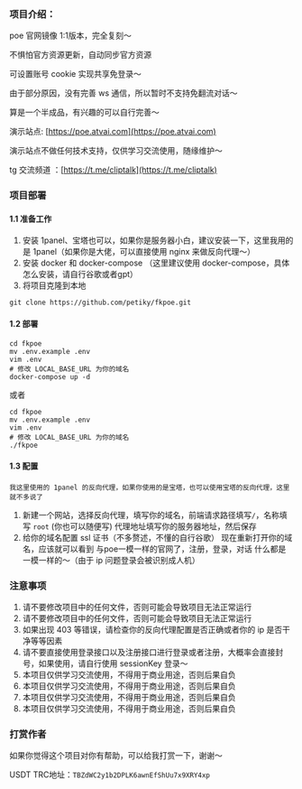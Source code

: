 ### 项目介绍：
poe 官网镜像 1:1版本，完全复刻～

不惧怕官方资源更新，自动同步官方资源

可设置账号 cookie 实现共享免登录～

由于部分原因，没有完善 ws 通信，所以暂时不支持免翻流对话～

算是一个半成品，有兴趣的可以自行完善～

演示站点: [https://poe.atvai.com](https://poe.atvai.com)

演示站点不做任何技术支持，仅供学习交流使用，随缘维护～

tg 交流频道 ：[https://t.me/cliptalk](https://t.me/cliptalk)

### 项目部署
#### 1.1 准备工作
1. 安装 1panel、宝塔也可以，如果你是服务器小白，建议安装一下，这里我用的是 1panel（如果你是大佬，可以直接使用 nginx 来做反向代理～）
2. 安装 docker 和 docker-compose （这里建议使用 docker-compose，具体怎么安装，请自行谷歌或者gpt）
3. 将项目克隆到本地
```shell
git clone https://github.com/petiky/fkpoe.git
```
#### 1.2 部署
```shell
cd fkpoe
mv .env.example .env
vim .env
# 修改 LOCAL_BASE_URL 为你的域名
docker-compose up -d
```
或者
```shell
cd fkpoe
mv .env.example .env
vim .env
# 修改 LOCAL_BASE_URL 为你的域名
./fkpoe
```
#### 1.3 配置
`我这里使用的 1panel 的反向代理，如果你使用的是宝塔，也可以使用宝塔的反向代理，这里就不多说了`
1. 新建一个网站，选择反向代理，填写你的域名，前端请求路径填写`/`，名称填写 `root` (你也可以随便写) 代理地址填写你的服务器地址，然后保存
2. 给你的域名配置 ssl 证书（不多赘述，不懂的自行谷歌）
现在重新打开你的域名，应该就可以看到 与poe一模一样的官网了，注册，登录，对话 什么都是一模一样的～（由于 ip 问题登录会被识别成人机）

### 注意事项
1. 请不要修改项目中的任何文件，否则可能会导致项目无法正常运行
2. 请不要修改项目中的任何文件，否则可能会导致项目无法正常运行
3. 如果出现 403 等错误，请检查你的反向代理配置是否正确或者你的 ip 是否干净等等因素
4. 请不要直接使用登录接口以及注册接口进行登录或者注册，大概率会直接封号，如果使用，请自行使用 sessionKey 登录～
5. 本项目仅供学习交流使用，不得用于商业用途，否则后果自负
6. 本项目仅供学习交流使用，不得用于商业用途，否则后果自负
7. 本项目仅供学习交流使用，不得用于商业用途，否则后果自负
8. 本项目仅供学习交流使用，不得用于商业用途，否则后果自负

### 打赏作者
如果你觉得这个项目对你有帮助，可以给我打赏一下，谢谢～

USDT TRC地址：`TBZdWC2y1b2DPLK6awnEfShUu7x9XRY4xp`